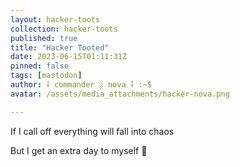 ```yaml
---
layout: hacker-toots
collection: hacker-toots
published: true
title: "Hacker Tooted"
date: 2023-06-15T01:11:31Z
pinned: false
tags: [mastodon]
author: ⸸ commander ░ nova ⸸ :~$
avatar: /assets/media_attachments/hacker-nova.png

---
```


<p>If I call off everything will fall into chaos</p><p>But I get an extra day to myself 🤔​</p>


